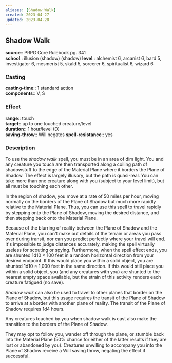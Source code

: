 ```yaml
---
aliases: [Shadow Walk]
created: 2023-04-27
updated: 2023-04-28
---
```


## Shadow Walk

**source**:: PRPG Core Rulebook pg. 341  
**school**:: illusion (shadow) (shadow)
**level**:: alchemist 6, arcanist 6, bard 5, investigator 6, mesmerist 5, skald 5, sorcerer 6, spiritualist 6, wizard 6

### Casting

**casting-time**:: 1 standard action  
**components**:: V, S

### Effect

**range**:: touch  
**target**:: up to one touched creature/level  
**duration**:: 1 hour/level (D)  
**saving-throw**:: Will negates
**spell-resistance**:: yes

### Description

To use the *shadow walk* spell, you must be in an area of dim light. You and any creature you touch are then transported along a coiling path of shadowstuff to the edge of the Material Plane where it borders the Plane of Shadow. The effect is largely illusory, but the path is quasi-real. You can take more than one creature along with you (subject to your level limit), but all must be touching each other.  
  
In the region of shadow, you move at a rate of 50 miles per hour, moving normally on the borders of the Plane of Shadow but much more rapidly relative to the Material Plane. Thus, you can use this spell to travel rapidly by stepping onto the Plane of Shadow, moving the desired distance, and then stepping back onto the Material Plane.  
  
Because of the blurring of reality between the Plane of Shadow and the Material Plane, you can't make out details of the terrain or areas you pass over during transit, nor can you predict perfectly where your travel will end. It's impossible to judge distances accurately, making the spell virtually useless for scouting or spying. Furthermore, when the spell effect ends, you are shunted 1d10 × 100 feet in a random horizontal direction from your desired endpoint. If this would place you within a solid object, you are shunted 1d10 × 1,000 feet in the same direction. If this would still place you within a solid object, you (and any creatures with you) are shunted to the nearest empty space available, but the strain of this activity renders each creature fatigued (no save).  
  
*Shadow walk* can also be used to travel to other planes that border on the Plane of Shadow, but this usage requires the transit of the Plane of Shadow to arrive at a border with another plane of reality. The transit of the Plane of Shadow requires 1d4 hours.  
  
Any creatures touched by you when shadow walk is cast also make the transition to the borders of the Plane of Shadow.  
  
They may opt to follow you, wander off through the plane, or stumble back into the Material Plane (50% chance for either of the latter results if they are lost or abandoned by you). Creatures unwilling to accompany you into the Plane of Shadow receive a Will saving throw, negating the effect if successful.
